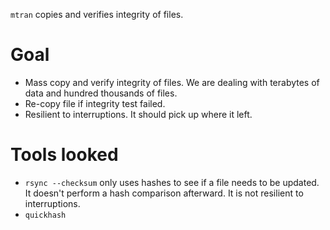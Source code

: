 `mtran` copies and verifies integrity of files.

# Goal
* Mass copy and verify integrity of files. We are dealing with terabytes of data and hundred thousands of files.
* Re-copy file if integrity test failed.
* Resilient to interruptions. It should pick up where it left.

# Tools looked
* `rsync --checksum` only uses hashes to see if a file needs to be updated. It doesn't perform a hash comparison afterward. It is not resilient to interruptions.
* `quickhash`